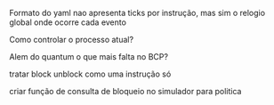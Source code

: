 Formato do yaml nao apresenta ticks por instrução, mas sim o relogio global onde ocorre cada evento

Como controlar o processo atual?

Alem do quantum o que mais falta no BCP?

tratar block unblock como uma instrução só

criar função de consulta de bloqueio no simulador para politica

